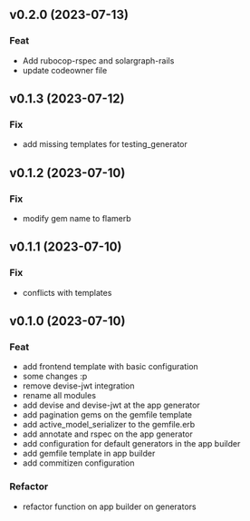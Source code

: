 ## v0.2.0 (2023-07-13)

### Feat

- Add rubocop-rspec and solargraph-rails
- update codeowner file

## v0.1.3 (2023-07-12)

### Fix

- add missing templates for testing_generator

## v0.1.2 (2023-07-10)

### Fix

- modify gem name to flamerb

## v0.1.1 (2023-07-10)

### Fix

- conflicts with templates

## v0.1.0 (2023-07-10)

### Feat

- add frontend template with basic configuration
- some changes :p
- remove devise-jwt integration
- rename all modules
- add devise and devise-jwt at the app generator
- add pagination gems on the gemfile template
- add active_model_serializer to the gemfile.erb
- add annotate and rspec on the app generator
- add configuration for default generators in the app builder
- add gemfile template in app builder
- add commitizen configuration

### Refactor

- refactor function on app builder on generators
